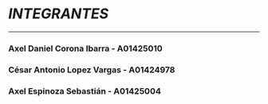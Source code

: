 # ***INTEGRANTES***

____

### Axel Daniel Corona Ibarra - A01425010

### César Antonio Lopez Vargas - A01424978

### Axel Espinoza Sebastián - A01425004


